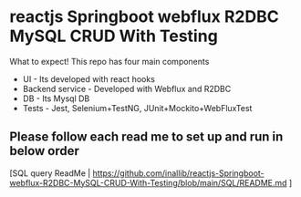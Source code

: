 # reactjs Springboot webflux R2DBC MySQL CRUD With Testing

What to expect! This repo has four main components
- UI - Its developed with react hooks
- Backend service - Developed with Webflux and R2DBC 
- DB - Its Mysql DB
- Tests - Jest, Selenium+TestNG, JUnit+Mockito+WebFluxTest

## Please follow each read me to set up and run in below order 
[SQL query ReadMe | https://github.com/inallib/reactjs-Springboot-webflux-R2DBC-MySQL-CRUD-With-Testing/blob/main/SQL/README.md ]

